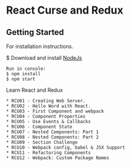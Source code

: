 # React Curse and Redux

Getting Started
---------------

For installation instructions.

$ Download and install [NodeJs](https://nodejs.org/en/)

```
Run in console:
$ npm install
$ npm start
```


Learn React and Redux

    * RCU01 - Creating Web Server.
    * RCU02 - Hello Word with React.
    * RCU03 - First Component and webpack
    * RCU04 - Component Properties
    * RCU05 - Use Events & Callbacks
    * RCU06 - Component State
    * RCU07 - Nested Components: Part 1
    * RCU08 - Nested Components: Part 2
    * RCU09 - Section Challenge
    * RCU10 - Webpack config, babel & JSX Support
    * RCU11 - Refactoring Components
    * RCU12 - Webpack: Custom Package Names
